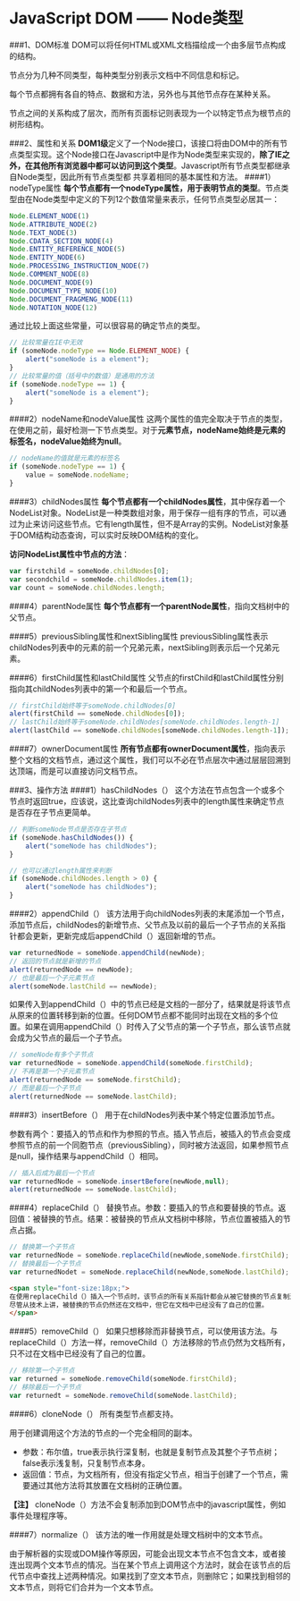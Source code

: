 JavaScript DOM —— Node类型
=========

###1、DOM标准
DOM可以将任何HTML或XML文档描绘成一个由多层节点构成的结构。

节点分为几种不同类型，每种类型分别表示文档中不同信息和标记。

每个节点都拥有各自的特点、数据和方法，另外也与其他节点存在某种关系。

节点之间的关系构成了层次，而所有页面标记则表现为一个以特定节点为根节点的树形结构。

###2、属性和关系
**DOM1级**定义了一个Node接口，该接口将由DOM中的所有节点类型实现。这个Node接口在Javascript中是作为Node类型来实现的，**除了IE之外，在其他所有浏览器中都可以访问到这个类型**。Javascript所有节点类型都继承自Node类型，因此所有节点类型都 共享着相同的基本属性和方法。
####1）nodeType属性
**每个节点都有一个nodeType属性，用于表明节点的类型**。节点类型由在Node类型中定义的下列12个数值常量来表示，任何节点类型必居其一：
```javascript
Node.ELEMENT_NODE(1)
Node.ATTRIBUTE_NODE(2)
Node.TEXT_NODE(3)
Node.CDATA_SECTION_NODE(4)
Node.ENTITY_REFERENCE_NODE(5)
Node.ENTITY_NODE(6)
Node.PROCESSING_INSTRUCTION_NODE(7)
Node.COMMENT_NODE(8)
Node.DOCUMENT_NODE(9)
Node.DOCUMENT_TYPE_NODE(10)
Node.DOCUMENT_FRAGMENG_NODE(11)
Node.NOTATION_NODE(12)
```
通过比较上面这些常量，可以很容易的确定节点的类型。
```javascript
// 比较常量在IE中无效  
if (someNode.nodeType == Node.ELEMENT_NODE) {  
    alert("someNode is a element");  
}  
// 比较常量的值（括号中的数值）是通用的方法  
if (someNode.nodeType == 1) {  
    alert("someNode is a element");  
}  
```

####2）nodeName和nodeValue属性
这两个属性的值完全取决于节点的类型，在使用之前，最好检测一下节点类型。对于**元素节点，nodeName始终是元素的标签名，nodeValue始终为null**。
```javascript
// nodeName的值就是元素的标签名  
if (someNode.nodeType == 1) {  
    value = someNode.nodeName;  
}  
```

####3）childNodes属性
**每个节点都有一个childNodes属性**，其中保存着一个NodeList对象。NodeList是一种类数组对象，用于保存一组有序的节点，可以通过为止来访问这些节点。它有length属性，但不是Array的实例。NodeList对象基于DOM结构动态查询，可以实时反映DOM结构的变化。

**访问NodeList属性中节点的方法**：
```javascript
var firstchild = someNode.childNodes[0];  
var secondchild = someNode.childNodes.item(1);  
var count = someNode.childNodes.length;  
```

####4）parentNode属性
**每个节点都有一个parentNode属性**，指向文档树中的父节点。

####5）previousSibling属性和nextSibling属性
previousSibling属性表示childNodes列表中的元素的前一个兄弟元素，nextSibling则表示后一个兄弟元素。

####6）firstChild属性和lastChild属性
父节点的firstChild和lastChild属性分别指向其childNodes列表中的第一个和最后一个节点。
```javascript
// firstChild始终等于someNode.childNodes[0]  
alert(firstChild == someNode.childNodes[0]);  
// lastChild始终等于someNode.childNodes[someNode.childNodes.length-1]  
alert(lastChild == someNode.childNodes[someNode.childNodes.length-1]);  
```

####7）ownerDocument属性
**所有节点都有ownerDocument属性**，指向表示整个文档的文档节点，通过这个属性，我们可以不必在节点层次中通过层层回溯到达顶端，而是可以直接访问文档节点。

###3、操作方法
####1）hasChildNodes（）
这个方法在节点包含一个或多个节点时返回true，应该说，这比查询childNodes列表中的length属性来确定节点是否存在子节点更简单。
```javascript
// 判断someNode节点是否存在子节点  
if (someNode.hasChildNodes()) {  
    alert("someNode has childNodes");  
}  

// 也可以通过length属性来判断  
if (someNode.childNodes.length > 0) {  
    alert("someNode has childNodes");  
}  
```

####2）appendChild（）
该方法用于向childNodes列表的末尾添加一个节点，添加节点后，childNodes的新增节点、父节点及以前的最后一个子节点的关系指针都会更新，更新完成后appendChild（）返回新增的节点。
```javascript
var returnedNode = someNode.appendChild(newNode);  
// 返回的节点就是新增的节点  
alert(returnedNode == newNode);  
// 也是最后一个子元素节点  
alert(someNode.lastChild == newNode);  
```

如果传入到appendChild（）中的节点已经是文档的一部分了，结果就是将该节点从原来的位置转移到新的位置。任何DOM节点都不能同时出现在文档的多个位置。如果在调用appendChild（）时传入了父节点的第一个子节点，那么该节点就会成为父节点的最后一个子节点。
```javascript
// someNode有多个子节点  
var returnedNode = someNode.appendChild(someNode.firstChild);  
// 不再是第一个子元素节点  
alert(returnedNode == someNode.firstChild);  
// 而是最后一个子节点  
alert(returnedNode == someNode.lastChild);  
```

####3）insertBefore（）
用于在childNodes列表中某个特定位置添加节点。

参数有两个：要插入的节点和作为参照的节点。插入节点后，被插入的节点会变成参照节点的前一个同胞节点（previousSibling），同时被方法返回，如果参照节点是null，操作结果与appendChild（）相同。
```javascript
// 插入后成为最后一个节点  
var returnedNode = someNode.insertBefore(newNode,null);  
alert(returnedNode == someNode.lastChild);  
```

####4）replaceChild（）
替换节点。参数：要插入的节点和要替换的节点。返回值：被替换的节点。结果：被替换的节点从文档树中移除，节点位置被插入的节点占据。
```javascript
// 替换第一个子节点  
var returnedNode = someNode.replaceChild(newNode,someNode.firstChild);  
// 替换最后一个子节点  
var returnedNodet = someNode.replaceChild(newNode,someNode.lastChild);  
```
```html
<span style="font-size:18px;">
在使用replaceChild（）插入一个节点时，该节点的所有关系指针都会从被它替换的节点复制过来，
尽管从技术上讲，被替换的节点仍然还在文档中，但它在文档中已经没有了自己的位置。
</span>  
```

####5）removeChild（）
如果只想移除而非替换节点，可以使用该方法。与replaceChild（）方法一样，removeChild（）方法移除的节点仍然为文档所有，只不过在文档中已经没有了自己的位置。
```javascript
// 移除第一个子节点  
var returned = someNode.removeChild(someNode.firstChild);  
// 移除最后一个子节点  
var returnedt = someNode.removeChild(someNode.lastChild);  
```

####6）cloneNode（）
所有类型节点都支持。

用于创建调用这个方法的节点的一个完全相同的副本。
- 参数：布尔值，true表示执行深复制，也就是复制节点及其整个子节点树；false表示浅复制，只复制节点本身。
- 返回值：节点，为文档所有，但没有指定父节点，相当于创建了一个节点，需要通过其他方法将其放置在文档树的正确位置。

**【注】**
cloneNode（）方法不会复制添加到DOM节点中的javascript属性，例如事件处理程序等。

####7）normalize（）
该方法的唯一作用就是处理文档树中的文本节点。

由于解析器的实现或DOM操作等原因，可能会出现文本节点不包含文本，或者接连出现两个文本节点的情况。当在某个节点上调用这个方法时，就会在该节点的后代节点中查找上述两种情况。如果找到了空文本节点，则删除它；如果找到相邻的文本节点，则将它们合并为一个文本节点。
